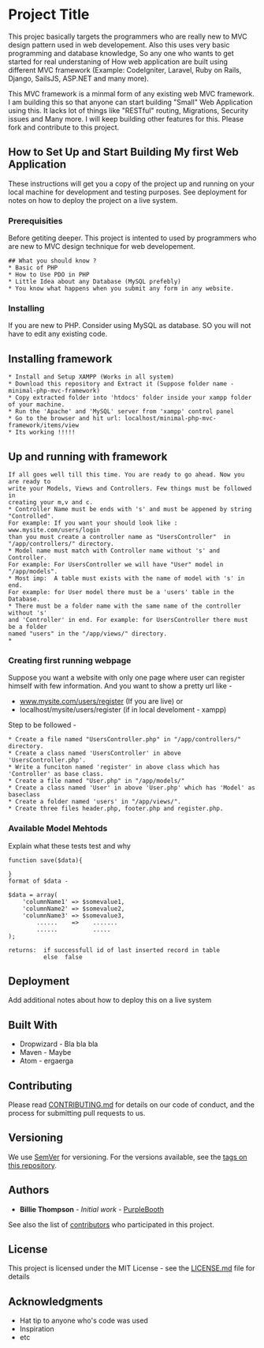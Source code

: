 # Project Title

This projec basically targets the programmers who are really new to MVC design pattern used in web developement. Also this uses very basic programming and database knowledge, So any one who wants to get started for real understaning of How web application are built using different MVC framework (Example: CodeIgniter, Laravel, Ruby on Rails, Django, SailsJS, ASP.NET and many more). 

This MVC framework is a minmal form of any existing web MVC framework. I am building this so that anyone can start building "Small" Web Application using this. It lacks lot of things like "RESTful" routing, Migrations, Security issues and Many more. I will keep building other features for this. Please fork and contribute to this project.

## How to Set Up and Start Building My first Web Application

These instructions will get you a copy of the project up and running on your local machine for development and testing purposes. See deployment for notes on how to deploy the project on a live system.

### Prerequisities

Before getiting deeper. This project is intented to used by programmers who are new to MVC design technique for web developement. 

```
## What you should know ?
* Basic of PHP
* How to Use PDO in PHP
* Little Idea about any Database (MySQL prefebly) 
* You know what happens when you submit any form in any website. 
```

### Installing

If you are new to PHP. Consider using MySQL as database. SO you will not have to edit
any existing code.

## Installing framework

```
* Install and Setup XAMPP (Works in all system)
* Download this repository and Extract it (Suppose folder name - minimal-php-mvc-framework)
* Copy extracted folder into 'htdocs' folder inside your xampp folder of your machine.
* Run the 'Apache' and 'MySQL' server from 'xampp' control panel
* Go to the browser and hit url: localhost/minimal-php-mvc-framework/items/view
* Its working !!!!!
```

## Up and running with framework

```
If all goes well till this time. You are ready to go ahead. Now you are ready to 
write your Models, Views and Controllers. Few things must be followed in 
creating your m,v and c.
* Controller Name must be ends with 's' and must be appened by string "Controlled". 
For example: If you want your should look like : www.mysite.com/users/login  
than you must create a controller name as "UsersController"  in "/app/controllers/" directory.
* Model name must match with Controller name without 's' and Controller.  
For example: For UsersController we will have "User" model in "/app/models".
* Most imp:  A table must exists with the name of model with 's' in end.  
For example: for User model there must be a 'users' table in the Database.
* There must be a folder name with the same name of the controller without 's' 
and 'Controller' in end. For example: for UsersController there must be a folder 
named "users" in the "/app/views/" directory.
*
```




### Creating first running webpage
Suppose you want a website with only one page where user can register himself with few information. And you want to show a pretty url like - 
* www.mysite.com/users/register (If you are live) or 
* localhost/mysite/users/register (if in local develoment - xampp)

Step to be followed - 

```
* Create a file named "UsersController.php" in "/app/controllers/" directory. 
* Create a class named 'UsersController' in above 'UsersController.php'.
* Write a funciton named 'register' in above class which has 'Controller' as base class.
* Create a file named "User.php" in "/app/models/"
* Create a class named 'User' in above 'User.php' which has 'Model' as baseclass
* Create a folder named 'users' in "/app/views/".
* Create three files header.php, footer.php and register.php. 

```

### Available Model Mehtods

Explain what these tests test and why

```
function save($data){
	
}
format of $data - 

$data = array(
	'columnName1' => $somevalue1,
	'columnName2' => $somevalue2,
	'columnName3' => $somevalue3,
		......	  =>	.......			
		......			.....
);

returns:  if successfull id of last inserted record in table
		  else  false
```

## Deployment

Add additional notes about how to deploy this on a live system

## Built With

* Dropwizard - Bla bla bla
* Maven - Maybe
* Atom - ergaerga

## Contributing

Please read [CONTRIBUTING.md](CONTRIBUTING.md) for details on our code of conduct, and the process for submitting pull requests to us.

## Versioning

We use [SemVer](http://semver.org/) for versioning. For the versions available, see the [tags on this repository](https://github.com/your/project/tags). 

## Authors

* **Billie Thompson** - *Initial work* - [PurpleBooth](https://github.com/PurpleBooth)

See also the list of [contributors](https://github.com/your/project/contributors) who participated in this project.

## License

This project is licensed under the MIT License - see the [LICENSE.md](LICENSE.md) file for details

## Acknowledgments

* Hat tip to anyone who's code was used
* Inspiration
* etc
